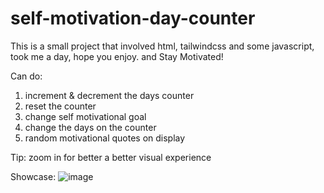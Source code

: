 # self-motivation-day-counter

This is a small project that involved html, 
tailwindcss and some javascript,
took me a day, hope you enjoy.
and Stay Motivated!

Can do:
1. increment & decrement the days counter
2. reset the counter
3. change self motivational goal
4. change the days on the counter
5. random motivational quotes on display

Tip:
zoom in for better a better visual experience

Showcase:
![image](https://user-images.githubusercontent.com/97422448/209242656-95dbb4b3-e626-4ca4-a344-4de2975ca614.png)
